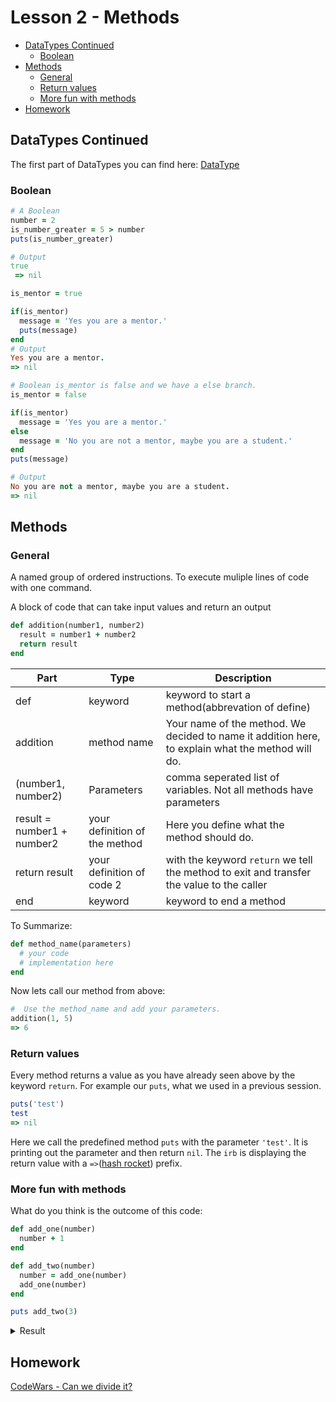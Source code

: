 # Lesson 2 - Methods

  - [DataTypes Continued](#datatypes-continued)
    - [Boolean](#boolean)
  - [Methods](#methods)
    - [General](#general)
    - [Return values](#return-values)
    - [More fun with methods](#more-fun-with-methods)
  - [Homework](#homework)


## DataTypes Continued

The first part of DataTypes you can find here:  [DataType](lessons/1-variables.md#datatypes)

### Boolean

```ruby
# A Boolean
number = 2
is_number_greater = 5 > number
puts(is_number_greater)

# Output
true
 => nil
```

```ruby
is_mentor = true

if(is_mentor)
  message = 'Yes you are a mentor.'
  puts(message)
end
# Output
Yes you are a mentor.
=> nil

# Boolean is_mentor is false and we have a else branch.
is_mentor = false

if(is_mentor)
  message = 'Yes you are a mentor.'
else
  message = 'No you are not a mentor, maybe you are a student.'
end
puts(message)

# Output
No you are not a mentor, maybe you are a student.
=> nil
```

## Methods

### General

A named group of ordered instructions. To execute muliple lines of code with one command.

A block of code that can take input values and return an output

```ruby
def addition(number1, number2)
  result = number1 + number2
  return result
end
```

|Part|Type|Description|
|-|-|-|
|def|keyword|keyword to start a method(abbrevation of define)|
|addition|method name|Your name of the method. We decided to name it addition here, to explain what the method will do.|
|(number1, number2)|Parameters|comma seperated list of variables. Not all methods have parameters|
|result = number1 + number2|your definition of the method|Here you define what the method should do.|
|return result|your definition of code 2|with the keyword `return` we tell the method to exit and transfer the value to the caller|
|end|keyword|keyword to end a method|

To Summarize:
```ruby
def method_name(parameters)
  # your code 
  # implementation here
end
```

Now lets call our method from above:
```ruby
#  Use the method_name and add your parameters.
addition(1, 5)
=> 6
```

### Return values

Every method returns a value as you have already seen above by the keyword `return`. For example our `puts`, what we used in a previous session.
```ruby
puts('test')
test
=> nil
```

Here we call the predefined method `puts` with the parameter `'test'`. It is printing out the parameter and then return `nil`.
The `irb` is displaying the return value with a `=>`([hash rocket](https://en.wikipedia.org/wiki/Fat_comma#Ruby)) prefix.

### More fun with methods

What do you think is the outcome of this code:
```ruby
def add_one(number)
  number + 1
end

def add_two(number)
  number = add_one(number)
  add_one(number)
end

puts add_two(3)
```

<details>
<summary>Result</summary>

```ruby
5
```

</details>

## Homework

[CodeWars - Can we divide it?](https://www.codewars.com/kata/5a2b703dc5e2845c0900005a/train/ruby)

